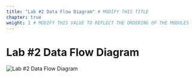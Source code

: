 ```yaml
---
title: "Lab #2 Data Flow Diagram" # MODIFY THIS TITLE
chapter: true
weight: 1 # MODIFY THIS VALUE TO REFLECT THE ORDERING OF THE MODULES
---
```


# Lab #2 Data Flow Diagram <!-- MODIFY THIS HEADING -->

![Lab #2 Data Flow Diagram](/images/vgs_kyc_aml_id_verification_card_issuance_data_flow_diagram.png)  

